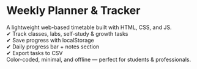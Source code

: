 # Weekly Planner & Tracker  

A lightweight web-based timetable built with HTML, CSS, and JS.  
✔ Track classes, labs, self-study & growth tasks  
✔ Save progress with localStorage  
✔ Daily progress bar + notes section  
✔ Export tasks to CSV  
Color-coded, minimal, and offline — perfect for students & professionals.
